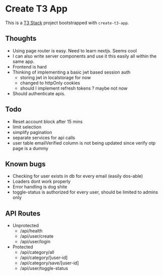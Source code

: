 # Create T3 App

This is a [T3 Stack](https://create.t3.gg/) project bootstrapped with `create-t3-app`.

## Thoughts

- Using page router is easy. Need to learn nextjs. Seems cool
- I can also write server components and use it this easily all within the same app.
- Frontend is hard
- Thinking of implementing a basic jwt based session auth
  - storing jwt in localstorage for now
  - changed to httpOnly cookies
  - should I implement refresh tokens ? maybe not now
- Should authenticate apis.

## Todo

- Reset account block after 15 mins
- limit selection
- simplify pagination
- separate services for api calls
- user table emailVerified column is not being updated since verify otp page is a dummy

## Known bugs

- Checking for user exists in db for every email (easily dos-able)
- Loaders dont work properly
- Error handling is dog shite
- toggle-status is authorized for every user, should be limited to admins only

## API Routes

- Unprotected
  - /api/health
  - /api/user/create
  - /api/user/login
- Protected
  - /api/category/all
  - /api/category/[user-id]
  - /api/category/save/[user-id]
  - /api/user/toggle-status

